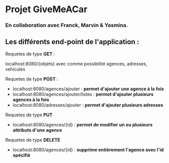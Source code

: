 # Projet GiveMeACar

### En collaboration avec Franck, Marvin & Yasmina.

## Les différents end-point de l'application :

Requetes de type **GET** :

localhost:8080/{objets} avec comme possibilité agences, adresses, vehicules

Requetes de type **POST** :
* localhost:8080/agences/ajouter : **permet d'ajouter une agence à la fois**
* localhost:8080/agences/ajouter/listes : **permet d'ajouter plusieurs agences à la fois**
* localhost:8080/adresses/ajouter : **permet d'ajouter plusieurs adresses**

Requetes de type **PUT**

* localhost:8080/agences/{id} : **permet de modifier un ou plusieurs attributs d'une agence**

Requetes de type **DELETE**

* localhost:8080/agences/{id} : **supprime entièrement l'agence avec l'id spécifié**



